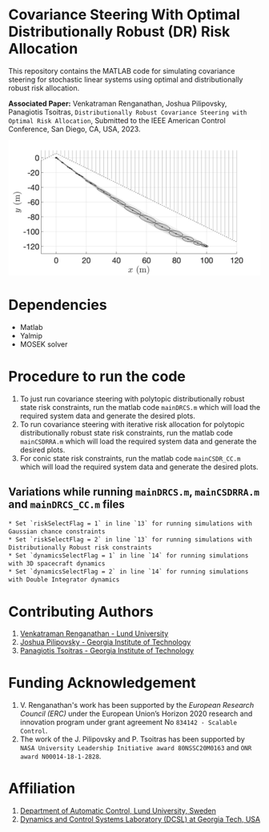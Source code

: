 # Covariance Steering With Optimal Distributionally Robust (DR) Risk Allocation 
This repository contains the MATLAB code for simulating covariance steering for stochastic linear systems using optimal and distributionally robust risk allocation.

**Associated Paper:** Venkatraman Renganathan, Joshua Pilipovsky, Panagiotis Tsoitras, `Distributionally Robust Covariance Steering with Optimal Risk Allocation`, Submitted to the IEEE American Control Conference, San Diego, CA, USA, 2023.

![covariance_steering](https://github.com/venkatramanrenganathan/Covariance-Steering-With-Optimal-DR-Risk-Allocation/blob/main/Figures/polyspaceDRIRA2Dtraj.png)

# Dependencies
- Matlab
- Yalmip
- MOSEK solver

# Procedure to run the code
1. To just run covariance steering with polytopic distributionally robust state risk constraints, run the matlab code `mainDRCS.m` which will load the required system data and generate the desired plots.
2. To run covariance steering with iterative risk allocation for polytopic distributionally robust state risk constraints, run the matlab code `mainCSDRRA.m` which will load the required system data and generate the desired plots.
3. For conic state risk constraints, run the matlab code `mainCSDR_CC.m` which will load the required system data and generate the desired plots.

## Variations while running `mainDRCS.m`, `mainCSDRRA.m` and `mainDRCS_CC.m` files
    * Set `riskSelectFlag = 1` in line `13` for running simulations with Gaussian chance constraints
    * Set `riskSelectFlag = 2` in line `13` for running simulations with Distributionally Robust risk constraints 
    * Set `dynamicsSelectFlag = 1` in line `14` for running simulations with 3D spacecraft dynamics
    * Set `dynamicsSelectFlag = 2` in line `14` for running simulations with Double Integrator dynamics

# Contributing Authors
1. [Venkatraman Renganathan - Lund University](https://github.com/venkatramanrenganathan)
2. [Joshua Pilipovsky - Georgia Institute of Technology](https://github.com/JoshPilipovsky)
3. [Panagiotis Tsoitras - Georgia Institute of Technology](https://dcsl.gatech.edu/tsiotras.html)

# Funding Acknowledgement
1. V. Renganathan's work has been supported by the *European Research Council (ERC)* under the European Union’s Horizon 2020 research and innovation program under grant agreement No `834142 - Scalable Control`.
2. The work of the J. Pilipovsky and P. Tsoitras has been supported by `NASA University Leadership Initiative award 80NSSC20M0163` and `ONR award N00014-18-1-2828`.

# Affiliation
1. [Department of Automatic Control, Lund University, Sweden](https://control.lth.se)
2. [Dynamics and Control Systems Laboratory (DCSL) at Georgia Tech, USA](https://dcsl.gatech.edu)
